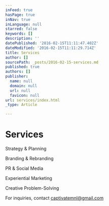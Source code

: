 ```yaml
---
inFeed: true
hasPage: true
inNav: true
inLanguage: null
starred: false
keywords: []
description: ''
datePublished: '2016-02-15T11:11:47.402Z'
dateModified: '2016-02-15T11:11:29.714Z'
title: Services
author: []
sourcePath: _posts/2016-02-15-services.md
published: true
authors: []
publisher:
  name: null
  domain: null
  url: null
  favicon: null
url: services/index.html
_type: Article

---
```

# Services

Strategy & Planning

Branding & Rebranding

PR & Social Media

Experiential Marketing

Creative Problem-Solving

For inquiries, contact captivatemnl@gmail.com